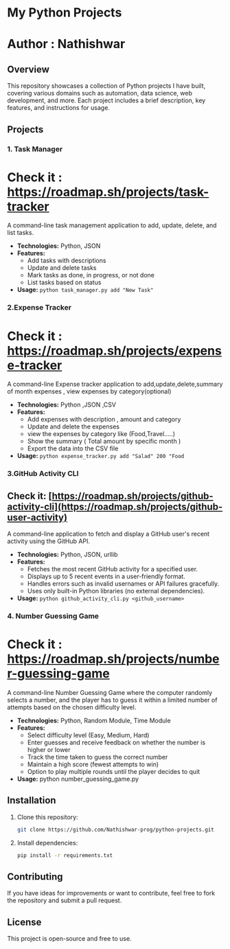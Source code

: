 # My Python Projects
# Author : Nathishwar

## Overview
This repository showcases a collection of Python projects I have built, covering various domains such as automation, data science, web development, and more. Each project includes a brief description, key features, and instructions for usage.

## Projects

### 1. Task Manager
# Check it : https://roadmap.sh/projects/task-tracker
A command-line task management application to add, update, delete, and list tasks.
- **Technologies:** Python, JSON
- **Features:**
  - Add tasks with descriptions
  - Update and delete tasks
  - Mark tasks as done, in progress, or not done
  - List tasks based on status
- **Usage:** `python task_manager.py add "New Task"`

### 2.Expense Tracker
# Check it : https://roadmap.sh/projects/expense-tracker
A command-line Expense tracker application to add,update,delete,summary of month expenses , view expenses by category(optional)
- **Technologies:** Python ,JSON ,CSV
- **Features:**
  - Add expenses with description , amount and category
  - Update and delete the expenses
  - view the expenses by category like (Food,Travel.....)
  - Show the summary ( Total amount by specific month )
  - Export the data into the CSV file 
- **Usage:** `python expense_tracker.py add "Salad" 200 "Food`
### 3.GitHub Activity CLI

## Check it: [https://roadmap.sh/projects/github-activity-cli](https://roadmap.sh/projects/github-user-activity)
A command-line application to fetch and display a GitHub user's recent activity using the GitHub API.

- **Technologies:** Python, JSON, urllib
- **Features:**
  - Fetches the most recent GitHub activity for a specified user.
  - Displays up to 5 recent events in a user-friendly format.
  - Handles errors such as invalid usernames or API failures gracefully.
  - Uses only built-in Python libraries (no external dependencies).
- **Usage:** `python github_activity_cli.py <github_username>`

### 4. Number Guessing Game
# Check it : https://roadmap.sh/projects/number-guessing-game
A command-line Number Guessing Game where the computer randomly selects a number, and the player has to guess it within a limited number of attempts based on the chosen difficulty level.
- **Technologies:** Python, Random Module, Time Module
- **Features:**
  - Select difficulty level (Easy, Medium, Hard)
  - Enter guesses and receive feedback on whether the number is higher or lower
  - Track the time taken to guess the correct number
  - Maintain a high score (fewest attempts to win)
  - Option to play multiple rounds until the player decides to quit
- **Usage:** python number_guessing_game.py




## Installation
1. Clone this repository:
   ```sh
   git clone https://github.com/Nathishwar-prog/python-projects.git
   ```
2. Install dependencies:
   ```sh
   pip install -r requirements.txt
   ```

## Contributing
If you have ideas for improvements or want to contribute, feel free to fork the repository and submit a pull request.

## License
This project is open-source and free to use.

